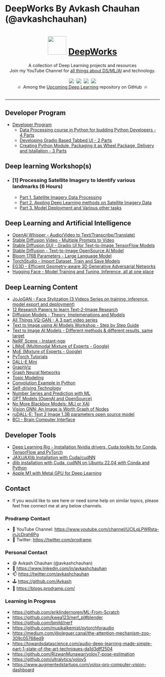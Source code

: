 # DeepWorks By Avkash Chauhan (@avkashchauhan) #


<div align="center">
<h1><img width="60" src="https://prodramp.com/static/media/prodramp-100.27426f0b.png">&nbsp;<a href="https://madewithml.com/">DeepWorks</a></h1>
A collection of Deep Learning projects  and resources
<br>
Join my YouTube Channel for <a href="https://www.youtube.com/channel/UClLqLPWRsta-inJcDrqh6Pg">all things about DS/ML/AI</a> and technology.
    <br>
</div>

<br>

<div align="center">
    <a target="_blank" href="https://www.youtube.com/channel/UClLqLPWRsta-inJcDrqh6Pg"><img src="https://img.shields.io/badge/Subscribe-957-brightgreen"></a>&nbsp;
    <a target="_blank" href="https://github.com/prodramp/DeepWorks"><img src="https://img.shields.io/github/stars/prodramp/deepworks.svg?style=social&label=Star"></a>&nbsp;
    <a target="_blank" href="https://www.linkedin.com/company/prodramp"><img src="https://img.shields.io/badge/style--5eba00.svg?label=LinkedIn&logo=linkedin&style=social"></a>&nbsp;
    <a target="_blank" href="https://twitter.com/prodramp"><img src="https://img.shields.io/twitter/follow/prodramp.svg?label=Follow&style=social"></a>
    <br>
    🔥&nbsp; Among the <a href="https://github.com/topics/deeplearning" target="_blank">Upcoming Deep Learning</a> repository on GitHub
    &nbsp;🔥
</div>

<br>
<hr>

## Developer Program ##
- [Developer Program](https://github.com/prodramp/DeepWorks/tree/main/DeveloperProgram)
  - [Data Processing course in Python for budding Python Developers - 4 Parts](https://github.com/prodramp/DeepWorks/tree/main/DeveloperProgram/PythonDataProcessing)
  - [Developing Gradio Based Tabbed UI - 2 Parts](https://github.com/prodramp/DeepWorks/tree/main/DeveloperProgram/GradioTabbedUI)
  - [Creating Python Module, Packaging it as Wheel Package, Delivery and Istallation - 3 Parts](https://github.com/prodramp/DeepWorks/tree/main/DeveloperProgram/PythonModule)

## Deep learning Workshop(s) ## 
- ### [1] Processing Satellite Imagery to Identify various landmarks (6 Hours) ###
    - [Part 1. Satellite Imagery Data Processing]()
    - [Part 2. Appling Deep Learning methods on Satellite Imagery Data]()
    - [Part 3. Model Deployment and Various other tasks]()

## Deep Learning and Artificial Intelligence ##
- [OpenAI Whisper - Audio/Video to Text(Transcribe/Translate)](https://github.com/prodramp/DeepWorks/tree/main/OpenAI-Whisper)
- [Stable Diffusion Video - Multiple Prompts to Video](https://github.com/prodramp/DeepWorks/tree/main/StableDiffusionVideo)
- [Stable Diffusion GUI - Gradio UI for Text-to-Image TensorFlow Models](https://github.com/prodramp/DeepWorks/tree/main/Stable-Diffusion-TF-WebUI)
- [Stable Diffusion - Text-to-Image OpenSource AI Model](https://github.com/prodramp/DeepWorks/tree/main/Stable-Diffusion)
- [Bloom 176B Parameters - Large Language Model ](https://github.com/prodramp/DeepWorks/tree/main/Bloom-BigScience)
- [TorchStudio - Import Dataset, Train and Save Models](https://github.com/prodramp/DeepWorks/tree/main/TorchStudio)
- [EG3D - Efficient Geometry-aware 3D Generative Adversarial Networks](https://github.com/prodramp/DeepWorks/tree/main/EG3D)
- [Hugging Face - Model Training and Tuning, Inference, all at one place](https://github.com/prodramp/DeepWorks/tree/main/HuggingFace)


## Deep Learning Content ##
- [JoJoGAN - Face Stylization (3 Videos Series on training, inference, model export and deployment) ](https://github.com/prodramp/DeepWorks/tree/main/JoJoGAN)
- [12 Research Papers to learn Text-2-Image Research](https://github.com/prodramp/DeepWorks/tree/main/12-Research-Papers)
- [Diffusion Models - Theory, Implemenations and Models ](https://github.com/prodramp/DeepWorks/tree/main/DiffusionModels)
- [All Things VQ-GAN - A 3 part video series](https://github.com/prodramp/DeepWorks/tree/main/AllThings-VQGAN)
- [Text to Image using AI Models Workshop - Step by Step Guide](https://github.com/prodramp/DeepWorks/tree/main/Text2Image-Workshop)
- [Text to Image AI Models - Different methods & different results, same target](https://github.com/prodramp/DeepWorks/tree/main/Text2Image-AIModels)
- [NeRF Scene - Instant-ngp](https://github.com/prodramp/DeepWorks/tree/main/Instant-NGP)
- [LIMoE (Multimodal Mixture of Experts - Google)](https://github.com/prodramp/DeepWorks/tree/main/LIMoE)
- [MoE (Mixture of Experts - Google)](https://github.com/prodramp/DeepWorks/tree/main/MoE)
- [PyTorch Tutorials](https://github.com/prodramp/DeepWorks/tree/main/PyTorchTutorials)
- [DALL-E Mini](https://github.com/prodramp/DeepWorks/tree/main/DallE-mini)
- [GraphViz](https://github.com/prodramp/DeepWorks/tree/main/DeepViz)
- [Graph Neural Networks](https://github.com/prodramp/DeepWorks/tree/main/GraphNeuralNetworks)
- [Topic Modeling](https://github.com/prodramp/DeepWorks/tree/main/TopicModelling)
- [Convolution Example in Python](https://github.com/prodramp/DeepWorks/tree/main/ConvolutionOnImageDemo)
- [Self-driving Technology](https://github.com/prodramp/DeepWorks/tree/main/selfdrivingtech)
- [Number Series and Prediction with ML](https://github.com/prodramp/DeepWorks/tree/main/PredictNumberSeries)
- [GPT Models (OpenAI and OpenSource)](https://github.com/prodramp/DeepWorks/tree/main/GPT-Models)
- [No More Blackbox Models: MLI or XAI](https://github.com/prodramp/DeepWorks/tree/main/MLI-XAI)
- [Vision GNN: An Image is Worth Graph of Nodes](https://github.com/prodramp/DeepWorks/tree/main/ViG(VisionGNN))
- [ruDALL-E: Text 2 Image 1.3B parameters open source model](https://github.com/prodramp/DeepWorks/tree/main/ruDALL-E)
- [BCI - Brain Computer Interface](https://github.com/prodramp/DeepWorks/tree/main/BrainComputerInterface)

## Developer Tools ##
- [Deep Learning Rig - Installation Nvidia drivers, Cuda toolkits for Conda, TensorFlow and PyTorch](https://github.com/prodramp/DeepWorks/tree/main/DeepLearningRig)
- [JAX/JAXlib Installation with Cuda/cudNN](https://github.com/prodramp/DeepWorks/tree/main/JAX-CUDA-Install)
- [dlib installation with Cuda, cudNN on Ubuntu 22.04 with Conda and Python](https://github.com/prodramp/DeepWorks/tree/main/Dlib-CUDA-Install)
- [Apple M1 with Metal GPU for Deep Learning](https://github.com/prodramp/DeepWorks/tree/main/DeeplearningWithMetal)

## Contact

- If you would like to see here or need some help on similar topics, please feel free  connect me at any below channels.

### Prodramp Contact
- 🧩 YouTube Channel: https://www.youtube.com/channel/UClLqLPWRsta-inJcDrqh6Pg
- 👀 Twitter: https://twitter.com/prodramp
  
### Personal Contact
- 😄 Avkash Chauhan (@avkashchauhan)
- 🌱 https://www.linkedin.com/in/avkashchauhan
- 📫 https://twitter.com/avkashchauhan
- 🕹 https://github.com/Avkash
- 📜 https://blogs.prodramp.com/


### Learning In Progress 
- https://github.com/eriklindernoren/ML-From-Scratch
- https://github.com/kwea123/nerf_pl#blender
- https://github.com/bmild/nerf
- https://github.com/musikalkemist/pytorchforaudio
- https://medium.com/@oleguer.canal/the-attention-mechanism-zoo-309c05768ed9
- https://towardsdatascience.com/audio-deep-learning-made-simple-part-1-state-of-the-art-techniques-da1d3dff2504
- https://github.com/RizwanMunawar/yolov7-pose-estimation
- https://github.com/ultralytics/yolov5
- https://www.augmentedstartups.com/yolox-pro-computer-vision-dashboard
